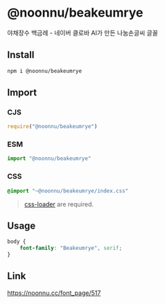# @noonnu/beakeumrye
야채장수 백금례 - 네이버 클로바 AI가 만든 나눔손글씨 글꼴

## Install
```sh
npm i @noonnu/beakeumrye
```
## Import
### CJS
```js
require("@noonnu/beakeumrye")
```
### ESM
```js
import "@noonnu/beakeumrye"
```
### CSS 
```css
@import "~@noonnu/beakeumrye/index.css"
```
> [css-loader](https://github.com/webpack-contrib/css-loader) are required.

## Usage
```css
body {
    font-family: "Beakeumrye", serif;
}
```

## Link
https://noonnu.cc/font_page/517